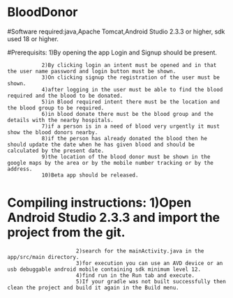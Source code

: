 # BloodDonor

#Software required:java,Apache Tomcat,Android Studio 2.3.3 or higher, sdk used 18 or higher.

#Prerequisits: 1)By opening the app Login and Signup should be present.

               2)By clicking login an intent must be opened and in that the user name password and login button must be shown.
               3)On clicking signup the registration of the user must be shown.
               4)after logging in the user must be able to find the blood required and the blood to be donated.
               5)in Blood required intent there must be the location and the blood group to be required.
               6)in blood donate there must be the blood group and the details with the nearby hospitals.
               7)if a person is in a need of blood very urgently it must show the blood donors nearby.
               8)if the person has already donated the blood then he should update the date when he has given blood and should be calculated by the present date.
               9)the location of the blood donor must be shown in the google maps by the area or by the mobile number tracking or by the address.
               10)Beta app should be released.

# Compiling instructions: 1)Open Android Studio 2.3.3 and import the project from the git.
                          2)search for the mainActivity.java in the app/src/main directory.
                          3)for execution you can use an AVD device or an usb debuggable android mobile containing sdk minimum level 12.
                          4)find run in the Run tab and execute.
                          5)If your gradle was not built successfully then clean the project and build it again in the Build menu.
